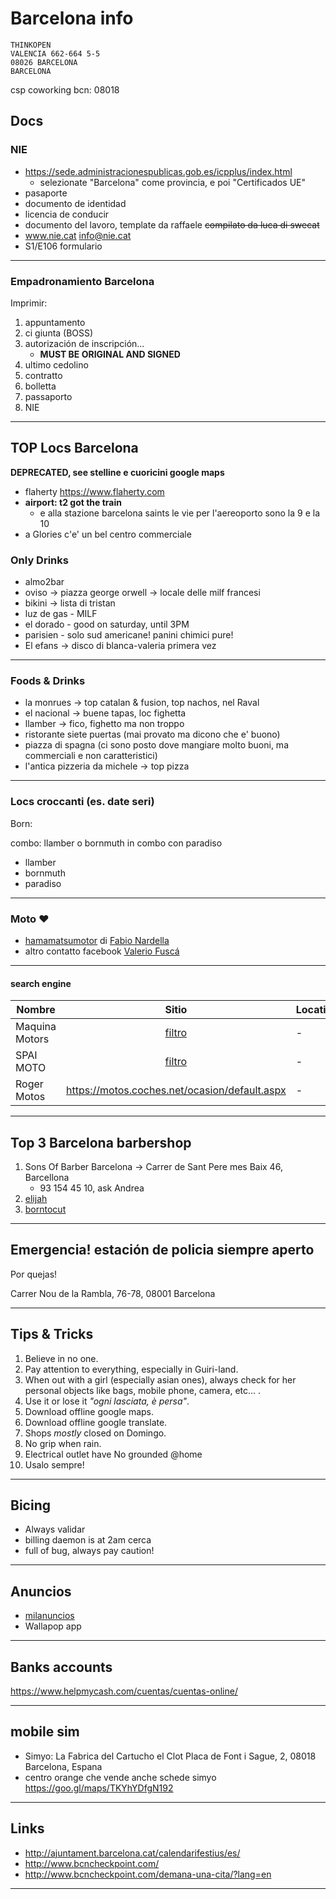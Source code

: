 # Barcelona info

```
THINKOPEN
VALENCIA 662-664 5-5
08026 BARCELONA
BARCELONA
```

csp coworking bcn: 08018

## Docs

### NIE

+ https://sede.administracionespublicas.gob.es/icpplus/index.html
  + selezionate "Barcelona" come provincia, e poi "Certificados UE"
+ pasaporte
+ documento de identidad
+ licencia de conducir
+ documento del lavoro, template da raffaele ~~compilato da luca di swecat~~
+ www.nie.cat info@nie.cat
+ S1/E106 formulario

---

### Empadronamiento Barcelona

Imprimir:

1. appuntamento
2. ci giunta (BOSS)
3. autorización de inscripción...
   + **MUST BE ORIGINAL AND SIGNED**
4. ultimo cedolino
5. contratto
6. bolletta
7. passaporto
8. NIE

---

## TOP Locs Barcelona

**DEPRECATED, see stelline e cuoricini google maps**

+ flaherty https://www.flaherty.com
+ **airport: t2 got the train**
  + e alla stazione barcelona saints le vie per l'aereoporto sono la 9 e la 10
+ a Glories c'e' un bel centro commerciale

### Only Drinks

+ almo2bar
+ oviso -> piazza george orwell -> locale delle milf francesi
+ bikini -> lista di tristan
+ luz de gas - MILF
+ el dorado - good on saturday, until 3PM
+ parisien - solo sud americane! panini chimici pure!
+ El efans -> disco di blanca-valeria primera vez

---

### Foods & Drinks

+ la monrues -> top catalan & fusion, top nachos, nel Raval
+ el nacional -> buene tapas, loc fighetta
+ llamber -> fico, fighetto ma non troppo
+ ristorante siete puertas (mai provato ma dicono che e' buono)
+ piazza di spagna (ci sono posto dove mangiare molto buoni, ma commerciali e non caratteristici)
+ l'antica pizzeria da michele -> top pizza

---

### Locs croccanti (es. date seri)

Born:

combo: llamber o bornmuth in combo con paradiso

+ llamber
+ bornmuth
+ paradiso

---

### Moto :heart:

+ [hamamatsumotor](https://www.facebook.com/hamamatsumotor/) di [Fabio Nardella](https://www.facebook.com/fabio.nardella?fref=gc&dti=118536958250243&hc_location=ufi)
+ altro contatto facebook [Valerio Fuscá](https://www.facebook.com/valerio.fusca.1?hc_location=ufi)

---

#### search engine

| Nombre         | Sitio                 | Location  | Note |
| -------------  |:---------------------:| ----------|------|
| Maquina Motors | [filtro](http://maquinamotors.com/moto-ocasion/filtro/mm_provincia-barcelona/mm_cc-1000-1001) | -      | - |
| SPAI MOTO      | [filtro](http://www.spaimoto.com/#servicios)|-|-|
| Roger Motos    | https://motos.coches.net/ocasion/default.aspx|-|-|

---

## Top 3 Barcelona barbershop

1. Sons Of Barber Barcelona -> Carrer de Sant Pere mes Baix 46, Barcellona
   + 93 154 45 10, ask Andrea
2. [elijah](https://www.instagram.com/elijah/)
3. [borntocut](http://www.borntocut.com/prueba/contacto/?lang=en)

---

## Emergencia! estación de policia siempre aperto

Por quejas!

Carrer Nou de la Rambla, 76-78, 08001 Barcelona

---

## Tips & Tricks

1. Believe in no one.
2. Pay attention to everything, especially in Guiri-land.
3. When out with a girl (especially asian ones), always check for her personal objects like bags, mobile phone, camera, etc... .
4. Use it or lose it *"ogni lasciata, è persa"*.
5. Download offline google maps.
6. Download offline google translate.
7. Shops *mostly* closed on Domingo.
8. No grip when rain.
9. Electrical outlet have No grounded @home
10. Usalo sempre!

---

## Bicing

+ Always validar
+ billing daemon is at 2am cerca
+ full of bug, always pay caution!

---

## Anuncios

+ [milanuncios](https://www.milanuncios.es/)
+ Wallapop app

---

## Banks accounts

https://www.helpmycash.com/cuentas/cuentas-online/

---

## mobile sim

+ Simyo: La Fabrica del Cartucho el Clot Placa de Font i Sague, 2, 08018 Barcelona, Espana
+ centro orange che vende anche schede simyo https://goo.gl/maps/TKYhYDfgN192

---

## Links

+ http://ajuntament.barcelona.cat/calendarifestius/es/
+ http://www.bcncheckpoint.com/
+ http://www.bcncheckpoint.com/demana-una-cita/?lang=en

---

<!-- test zone 
diego pc coworking08071980
-->
